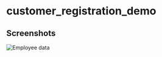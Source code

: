 # customer_registration_demo
## Screenshots

<img src="/repository/assets/employee.png" alt="Employee data" title="Employee Data title">

